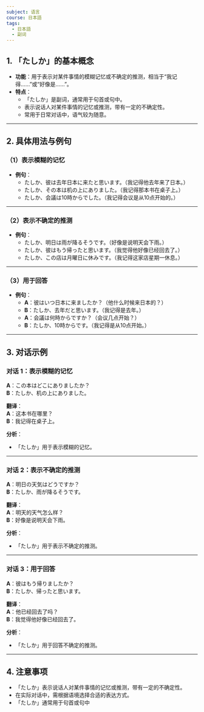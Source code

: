 ```yaml
---
subject: 语言
course: 日本語
tags:
  - 日本語
  - 副词
---
```


## 1. **「たしか」的基本概念**

- **功能**：用于表示对某件事情的模糊记忆或不确定的推测，相当于“我记得……”或“好像是……”。
- **特点**：
  - 「たしか」是副词，通常用于句首或句中。
  - 表示说话人对某件事情的记忆或推测，带有一定的不确定性。
  - 常用于日常对话中，语气较为随意。

---

## 2. **具体用法与例句**

### （1）**表示模糊的记忆**
- **例句**：
  - たしか、彼は去年日本に来たと思います。（我记得他去年来了日本。）
  - たしか、その本は机の上にありました。（我记得那本书在桌子上。）
  - たしか、会議は10時からでした。（我记得会议是从10点开始的。）

---

### （2）**表示不确定的推测**
- **例句**：
  - たしか、明日は雨が降るそうです。（好像是说明天会下雨。）
  - たしか、彼はもう帰ったと思います。（我觉得他好像已经回去了。）
  - たしか、この店は月曜日に休みです。（我记得这家店星期一休息。）

---

### （3）**用于回答**
- **例句**：
  - **A**：彼はいつ日本に来ましたか？（他什么时候来日本的？）
  - **B**：たしか、去年だと思います。（我记得是去年。）
  - **A**：会議は何時からですか？（会议几点开始？）
  - **B**：たしか、10時からです。（我记得是从10点开始。）

---

## 3. **对话示例**

### 对话 1：表示模糊的记忆
**A**：この本はどこにありましたか？  
**B**：たしか、机の上にありました。

**翻译**：  
**A**：这本书在哪里？  
**B**：我记得在桌子上。

**分析**：
- 「たしか」用于表示模糊的记忆。

---

### 对话 2：表示不确定的推测
**A**：明日の天気はどうですか？  
**B**：たしか、雨が降るそうです。

**翻译**：  
**A**：明天的天气怎么样？  
**B**：好像是说明天会下雨。

**分析**：
- 「たしか」用于表示不确定的推测。

---

### 对话 3：用于回答
**A**：彼はもう帰りましたか？  
**B**：たしか、帰ったと思います。

**翻译**：  
**A**：他已经回去了吗？  
**B**：我觉得他好像已经回去了。

**分析**：
- 「たしか」用于回答不确定的推测。

---

## 4. **注意事项**
- 「たしか」表示说话人对某件事情的记忆或推测，带有一定的不确定性。
- 在实际对话中，需根据语境选择合适的表达方式。
- 「たしか」通常用于句首或句中